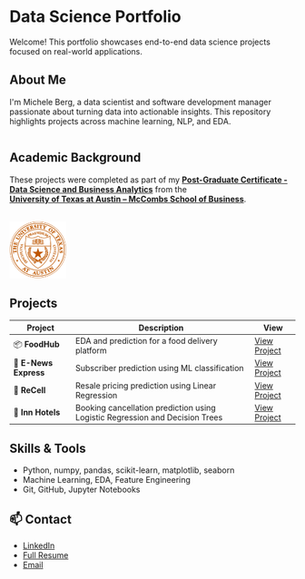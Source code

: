 # Data Science Portfolio
Welcome! This portfolio showcases end-to-end data science projects focused on real-world applications.

## About Me
I'm Michele Berg, a data scientist and software development manager passionate about turning data into actionable insights. This repository highlights projects across machine learning, NLP, and EDA.

<p align="left" style="display: flex; justify-content: space-between; align-items: flex-start; gap: 20px;">

  <span style="flex: 1; min-width: 200px;">

  <h2>Academic Background</h2>

  These projects were completed as part of my 
  <b><a href="https://www.mccombs.utexas.edu/execed/for-individuals/certificates/great-learning/#DSBA">Post-Graduate Certificate - Data Science and Business Analytics</a></b> from the 
  <br/><b><a href="https://www.mccombs.utexas.edu/">University of Texas at Austin – McCombs School of Business</a></b>.

  </span>
<br/>
  <img src="https://raw.githubusercontent.com/michele-berg/Data-Science-Projects/main/University_of_Texas_at_Austin_seal.svg.png" alt="UT Austin Logo" width="100"/>

</p>

## Projects

| Project | Description | View |
|--------|-------------|------|
| 📦 **FoodHub** | EDA and prediction for a food delivery platform | [View Project](https://htmlpreview.github.io/?https://github.com/michele-berg/Data-Science-Projects/blob/main/FoodHubProject/Foodhub_Full_Code_Berg.html) |
| 📰 **E-News Express** | Subscriber prediction using ML classification | [View Project](https://htmlpreview.github.io/?https://github.com/michele-berg/Data-Science-Projects/blob/main/ENewsProject/ENews_Express_Learner_Notebook_Full_Code.html) |
| 🔋 **ReCell** | Resale pricing prediction using Linear Regression | [View Project](https://htmlpreview.github.io/?https://github.com/michele-berg/Data-Science-Projects/blob/main/ReCellProject/SLF_Project_LearnerNotebook_FullCode.html) |
| 🏨 **Inn Hotels** | Booking cancellation prediction using Logistic Regression and Decision Trees | [View Project](https://htmlpreview.github.io/?https://github.com/michele-berg/Data-Science-Projects/blob/main/InnHotelsProject/Project_SLC_DSBA_INNHotels_FullCode.html) |

## Skills & Tools
- Python, numpy, pandas, scikit-learn, matplotlib, seaborn
- Machine Learning, EDA, Feature Engineering
- Git, GitHub, Jupyter Notebooks

## 📫 Contact
- [LinkedIn](https://www.linkedin.com/in/your-profile)
- [Full Resume](https://docs.google.com/document/d/1KK1BOI72lMiqE9U1WUGSS4v8l61S9T_vj2tJYcnTN-I/edit?tab=t.0)
- [Email](mailto:your.email@example.com)
